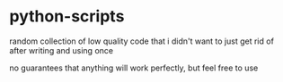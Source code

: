 # python-scripts
random collection of low quality code that i didn't want to just get rid of after writing and using once

no guarantees that anything will work perfectly, but feel free to use
